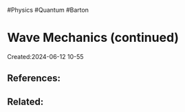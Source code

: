 #Physics #Quantum #Barton 
# Wave Mechanics (continued)
Created:2024-06-12 10-55


## References:

## Related:



